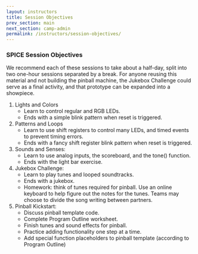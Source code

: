 ```yaml
---
layout: instructors
title: Session Objectives
prev_section: main
next_section: camp-admin
permalink: /instructors/session-objectives/
---
```


### SPICE Session Objectives

We recommend each of these sessions to take about a half-day, split into two one-hour sessions separated by a break. For anyone reusing this material and not building the pinball machine, the Jukebox Challenge could serve as a final activity, and that prototype can be expanded into a showpiece.

1. Lights and Colors 
    - Learn to control regular and RGB LEDs. 
    - Ends with a simple blink pattern when reset is triggered.
2. Patterns and Loops
    - Learn to use shift registers to control many LEDs, and timed events to prevent timing errors. 
    - Ends with a fancy shift register blink pattern when reset is triggered.
3. Sounds and Senses: 
    - Learn to use analog inputs, the scoreboard, and the tone() function. 
    - Ends with the light bar exercise. 
4. Jukebox Challenge: 
    - Learn to play tunes and looped soundtracks. 
    - Ends with a jukebox.
    - Homework: think of tunes required for pinball. Use an online keyboard to help figure out the notes for the tunes. Teams may choose to divide the song writing between partners.
5. Pinball Kickstart:
    - Discuss pinball template code.
    - Complete Program Outline worksheet.
    - Finish tunes and sound effects for pinball.
    - Practice adding functionality one step at a time.
    - Add special function placeholders to pinball template (according to Program Outline)
